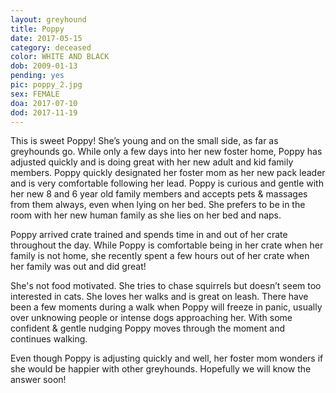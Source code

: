 ```yaml
---
layout: greyhound
title: Poppy
date: 2017-05-15
category: deceased
color: WHITE AND BLACK
dob: 2009-01-13
pending: yes
pic: poppy_2.jpg
sex: FEMALE
doa: 2017-07-10
dod: 2017-11-19
---
```


This is sweet Poppy!  She’s young and on the small side, as far as greyhounds go.  While only a few days into her new foster home, Poppy has adjusted quickly and is doing great with her new adult and kid family members.  Poppy quickly designated her foster mom as her new pack leader and is very comfortable following her lead.  Poppy is curious and gentle with her new 8 and 6 year old family members and accepts pets & massages from them always, even when lying on her bed. She prefers to be in the room with her new human family as she lies on her bed and naps.

Poppy arrived crate trained and spends time in and out of her crate throughout the day. While Poppy is comfortable being in her crate when her family is not home, she recently spent a few hours out of her crate when her family was out and did great!

She's not food motivated.
She tries to chase squirrels but doesn’t seem too interested in cats. She loves her walks and is great on leash.  There have been a few moments during a walk when Poppy will freeze in panic, usually over unknowing people or intense dogs approaching her.  With some confident & gentle nudging Poppy moves through the moment and continues walking.

Even though Poppy is adjusting quickly and well, her foster mom wonders if she would be happier with other greyhounds.  Hopefully we will know the answer soon!
